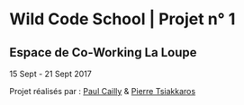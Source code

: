 # Wild Code School |  Projet n° 1

## Espace de Co-Working La Loupe

15 Sept - 21 Sept 2017

Projet réalisés par :  [Paul Cailly](https://github.com/PaulCailly) &  [Pierre Tsiakkaros](https://github.com/PierreTsia)

